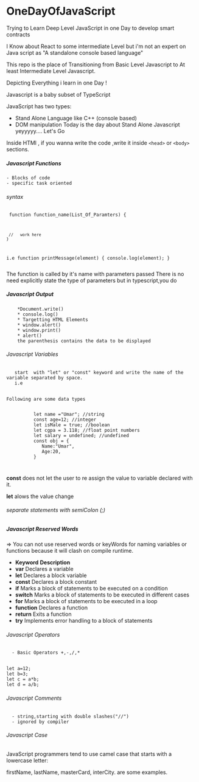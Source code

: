 # OneDayOfJavaScript

Trying to Learn Deep Level JavaScript in one Day to develop smart contracts

I Know about React to some intermediate Level but i'm not an expert on Java script as "A standalone console based language"

This repo is the place of Transitioning from Basic Level Javascript to At least Intermediate Level Javascript.

Depicting Everything i learn in one Day !

Javascript is a baby subset of TypeScript

JavaScript has two types:

- Stand Alone Language like C++ (console based)
- DOM manipulation
  Today is the day about Stand Alone Javascript
  yeyyyyy....
  Let's Go

Inside HTMl , if you wanna write the code ,write it inside `<head>` or `<body>` sections.

##### Javascript Functions

    - Blocks of code
    - specific task oriented

###### syntax

<code> function function_name(List_Of_Paramters)
{

     //   work here
    }

i.e
function printMessage(element) {
console.log(element);
}

</code>
 The function is called by it's name with parameters passed 
There is no need explicitly state the 
 type of parameters  but in typescript,you do

##### Javascript Output

        *Document.write()
        * console.log()
        * Targetting HTML Elements
        * window.alert()
        * window.print()
        * alert()
        the parenthesis contains the data to be displayed

###### Javascript Variables

       start  with "let" or "const" keyword and write the name of the variable separated by space.
       i.e

<code>   
Following are some data types
<pre>    
          let name ="Umar"; //string
          const age=12; //integer
          let isMale = true; //boolean
          let cgpa = 3.118; //float point numbers
          let salary = undefined; //undefined
          const obj = {
             Name:"Umar",
             Age:20,
          }
</pre>
</code>

**const** does not let the user to re assign the value to variable declared with it.

**let** alows the value change

###### separate statements with semiColon (;)

##### Javascript Reserved Words

=> You can not use reserved words or keyWords for naming variables or functions because it will clash on compile runtime.

- **Keyword** **Description**
- **var** Declares a variable
- **let** Declares a block variable
- **const** Declares a block constant
- **if** Marks a block of statements to be executed on a condition
- **switch** Marks a block of statements to be executed in different cases
- **for** Marks a block of statements to be executed in a loop
- **function** Declares a function
- **return** Exits a function
- **try** Implements error handling to a block of statements

###### Javascript Operators

      - Basic Operators +,-,/,*

<code>
let a=12;
let b=3;
let c = a*b;
let d = a/b;
</code>

###### Javascript Comments

      - string,starting with double slashes("//")
      - ignored by compiler

###### Javascript Case

JavaScript programmers tend to use camel case that starts with a lowercase letter:

firstName, lastName, masterCard, interCity. are some examples.
